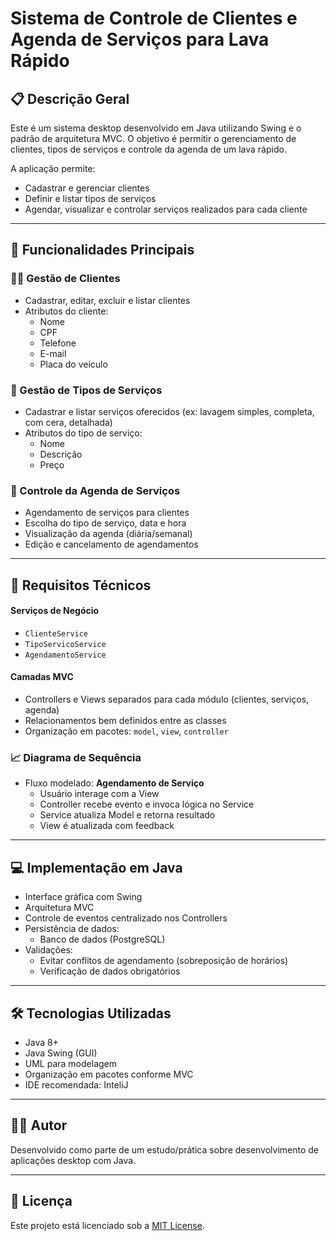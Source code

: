 # Sistema de Controle de Clientes e Agenda de Serviços para Lava Rápido

## 📋 Descrição Geral

Este é um sistema desktop desenvolvido em Java utilizando Swing e o padrão de arquitetura MVC. O objetivo é permitir o gerenciamento de clientes, tipos de serviços e controle da agenda de um lava rápido. 

A aplicação permite:

- Cadastrar e gerenciar clientes
- Definir e listar tipos de serviços
- Agendar, visualizar e controlar serviços realizados para cada cliente

---

## 🚀 Funcionalidades Principais

### 🧑‍💼 Gestão de Clientes
- Cadastrar, editar, excluir e listar clientes
- Atributos do cliente:
  - Nome
  - CPF
  - Telefone
  - E-mail
  - Placa do veículo

### 🧽 Gestão de Tipos de Serviços
- Cadastrar e listar serviços oferecidos (ex: lavagem simples, completa, com cera, detalhada)
- Atributos do tipo de serviço:
  - Nome
  - Descrição
  - Preço

### 📆 Controle da Agenda de Serviços
- Agendamento de serviços para clientes
- Escolha do tipo de serviço, data e hora
- Visualização da agenda (diária/semanal)
- Edição e cancelamento de agendamentos

---

## 📐 Requisitos Técnicos

#### Serviços de Negócio
- `ClienteService`
- `TipoServicoService`
- `AgendamentoService`

#### Camadas MVC
- Controllers e Views separados para cada módulo (clientes, serviços, agenda)
- Relacionamentos bem definidos entre as classes
- Organização em pacotes: `model`, `view`, `controller`

### 📈 Diagrama de Sequência
- Fluxo modelado: **Agendamento de Serviço**
  - Usuário interage com a View
  - Controller recebe evento e invoca lógica no Service
  - Service atualiza Model e retorna resultado
  - View é atualizada com feedback

---

## 💻 Implementação em Java

- Interface gráfica com Swing
- Arquitetura MVC
- Controle de eventos centralizado nos Controllers
- Persistência de dados:
  - Banco de dados (PostgreSQL)
- Validações:
  - Evitar conflitos de agendamento (sobreposição de horários)
  - Verificação de dados obrigatórios

---

## 🛠 Tecnologias Utilizadas

- Java 8+
- Java Swing (GUI)
- UML para modelagem
- Organização em pacotes conforme MVC
- IDE recomendada: InteliJ

---


## 👨‍💻 Autor

Desenvolvido como parte de um estudo/prática sobre desenvolvimento de aplicações desktop com Java.

---

## 📎 Licença

Este projeto está licenciado sob a [MIT License](LICENSE).
